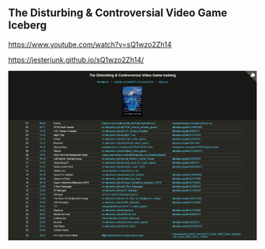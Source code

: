 ## The Disturbing &amp; Controversial Video Game Iceberg

https://www.youtube.com/watch?v=sQ1wzo2Zh14

https://jesterjunk.github.io/sQ1wzo2Zh14/

<a href="https://jesterjunk.github.io/sQ1wzo2Zh14/">
    <img src="2023-06-21_075245.png" alt="screenshot">
</a>
